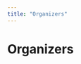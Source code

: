 ```yaml
---
title: "Organizers"
---
```


# Organizers

<section>
  <person-profile
    avatar="artur_debski.jpg"
    name="Artur Debski"
    bio="Co-organizer of <em>Functional Miners</em>. <br/> <strong>Elixir</strong> and <strong>Ruby</strong> developer. Self-employed in <em>CodeBakery</em>."
    social='{ "twitter": "https://twitter.com/mentero", "github": "https://github.com/mentero", "linkedin": "https://www.linkedin.com/in/adebski", "facebook": "https://web.facebook.com/xmentero" }'>
   </person-profile>
</section>

<section>
  <person-profile
    avatar="wojciech_gawronski.jpg"
    name="Wojciech Gawronski"
    bio="Co-organizer of <em>Functional Miners</em>. <br/> During the day: <strong>BEAM (Elixir, Erlang)</strong>, <strong>DevOps</strong>, <strong>Serverless</strong> and <strong>Cloud Computing</strong> enthusiast, during the night - meet-ups organizer, bookworm and IT geek."
    social='{ "twitter": "https://twitter.com/afronski", "github": "https://github.com/afronski", "linkedin": "https://www.linkedin.com/in/afronski", "facebook": "https://www.facebook.com/afronski", "www": "http://afronski.pl" }'>
   </person-profile>
</section>
